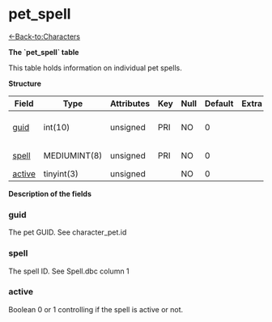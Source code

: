 # pet\_spell

[<-Back-to:Characters](database-characters.md)

**The \`pet\_spell\` table**

This table holds information on individual pet spells.

**Structure**

| Field       | Type         | Attributes | Key | Null | Default | Extra | Comment                  |
|-------------|--------------|------------|-----|------|---------|-------|--------------------------|
| [guid][1]   | int(10)      | unsigned   | PRI | NO   | 0       |       | Global Unique Identifier |
| [spell][2]  | MEDIUMINT(8) | unsigned   | PRI | NO   | 0       |       | Spell Identifier         |
| [active][3] | tinyint(3)   | unsigned   |     | NO   | 0       |       |                          |

[1]: #guid
[2]: #spell
[3]: #active

**Description of the fields**

### guid

The pet GUID. See character\_pet.id

### spell

The spell ID. See Spell.dbc column 1

### active

Boolean 0 or 1 controlling if the spell is active or not.
